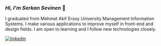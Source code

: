 ### <i>Hi, I'm Serkan Sevinen</i> 👋
<p> I graduated from Mehmet Akif Ersoy University Management Information Systems. I make various applications to improve myself in front-end and design fields. I am open to learning and I follow new technologies closely.</p>

[![linkedin](https://img.shields.io/badge/Linkedin-000000?style=for-the-badge&logo=Linkedin&logoColor=white)](https://www.linkedin.com/in/serkan-sevinen-82521b1ab/target=_blank)
